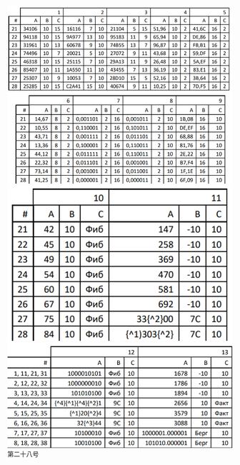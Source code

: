 ![](/Informatics/pics/optionp1.png)
![](/Informatics/pics/optionp2.png)
![](/Informatics/pics/optionp3.png)
![](/Informatics/pics/optionp4.png)
第二十八号
